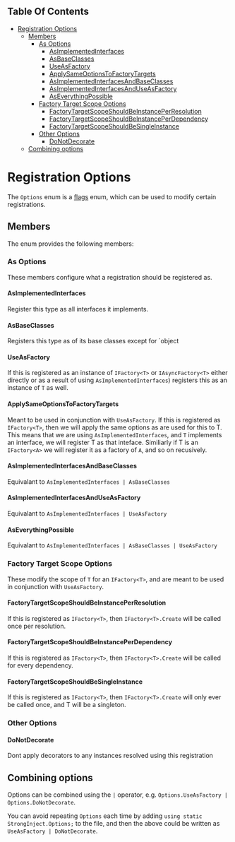 <!-- START doctoc generated TOC please keep comment here to allow auto update -->
<!-- DON'T EDIT THIS SECTION, INSTEAD RE-RUN doctoc TO UPDATE -->
## Table Of Contents

- [Registration Options](#registration-options)
  - [Members](#members)
    - [As Options](#as-options)
      - [AsImplementedInterfaces](#asimplementedinterfaces)
      - [AsBaseClasses](#asbaseclasses)
      - [UseAsFactory](#useasfactory)
      - [ApplySameOptionsToFactoryTargets](#applysameoptionstofactorytargets)
      - [AsImplementedInterfacesAndBaseClasses](#asimplementedinterfacesandbaseclasses)
      - [AsImplementedInterfacesAndUseAsFactory](#asimplementedinterfacesanduseasfactory)
      - [AsEverythingPossible](#aseverythingpossible)
    - [Factory Target Scope Options](#factory-target-scope-options)
      - [FactoryTargetScopeShouldBeInstancePerResolution](#factorytargetscopeshouldbeinstanceperresolution)
      - [FactoryTargetScopeShouldBeInstancePerDependency](#factorytargetscopeshouldbeinstanceperdependency)
      - [FactoryTargetScopeShouldBeSingleInstance](#factorytargetscopeshouldbesingleinstance)
    - [Other Options](#other-options)
      - [DoNotDecorate](#donotdecorate)
  - [Combining options](#combining-options)

<!-- END doctoc generated TOC please keep comment here to allow auto update -->

# Registration Options

The `Options` enum is a [flags](https://docs.microsoft.com/en-us/dotnet/api/system.flagsattribute) enum, which can be used to modify certain registrations.

## Members

The enum provides the following members:

### As Options

These members configure what a registration should be registered as.

#### AsImplementedInterfaces

Register this type as all interfaces it implements.

#### AsBaseClasses

Registers this type as of its base classes except for `object

#### UseAsFactory

If this is registered as an instance of `IFactory<T>` or `IAsyncFactory<T>` either directly or as a result of using `AsImplementedInterfaces`) registers this as an instance of `T` as well.

#### ApplySameOptionsToFactoryTargets

Meant to be used in conjunction with `UseAsFactory`.
If this is registered as `IFactory<T>`, then we will apply the same options as are used for this to T.
This means that we are using `AsImplementedInterfaces`, and `T` implements an interface, we will register T as that inteface.
Similiarly if T is an `IFactory<A>` we will register it as a factory of `A`, and so on recusively.

#### AsImplementedInterfacesAndBaseClasses

Equivalant to `AsImplementedInterfaces | AsBaseClasses`

#### AsImplementedInterfacesAndUseAsFactory

Equivalant to `AsImplementedInterfaces | UseAsFactory`

#### AsEverythingPossible

Equivalant to `AsImplementedInterfaces | AsBaseClasses | UseAsFactory`

### Factory Target Scope Options

These modify the scope of `T` for an `IFactory<T>`, and are meant to be used in conjunction with `UseAsFactory`.

#### FactoryTargetScopeShouldBeInstancePerResolution

If this is registered as `IFactory<T>`, then `IFactory<T>.Create` will be called once per resolution.

#### FactoryTargetScopeShouldBeInstancePerDependency

If this is registered as `IFactory<T>`, then `IFactory<T>.Create` will be called for every dependency.

#### FactoryTargetScopeShouldBeSingleInstance

If this is registered as `IFactory<T>`, then `IFactory<T>.Create` will only ever be called once, and T will be a singleton.

### Other Options

#### DoNotDecorate

Dont apply decorators to any instances resolved using this registration

## Combining options

Options can be combined using the `|` operator, e.g. `Options.UseAsFactory | Options.DoNotDecorate`.

You can avoid repeating `Options` each time by adding `using static StrongInject.Options;` to the file, and then the above could be written as `UseAsFactory | DoNotDecorate`.
